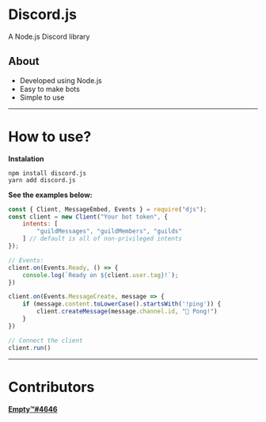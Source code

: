 # Discord.js

<p>A Node.js Discord library</p>

## About

- Developed using Node.js 
- Easy to make bots 
- Simple to use 

<hr>

# How to use?
**Instalation**
```sh-session
npm install discord.js
yarn add discord.js
```
**See the examples below:**
```js
const { Client, MessageEmbed, Events } = require("djs");
const client = new Client("Your bot token", {
    intents: [
        "guildMessages", "guildMembers", "guilds"
    ] // default is all of non-privileged intents
});

// Events:
client.on(Events.Ready, () => {
    console.log(`Ready on ${client.user.tag}!`);
})

client.on(Events.MessageCreate, message => {
    if (message.content.toLowerCase().startsWith('!ping')) {
        client.createMessage(message.channel.id, "🏓 Pong!")
    }
})

// Connect the client
client.run()
```
<hr>

# Contributors
**[Empty™#4646](https://discord.com/users/1036018691562803260)**
